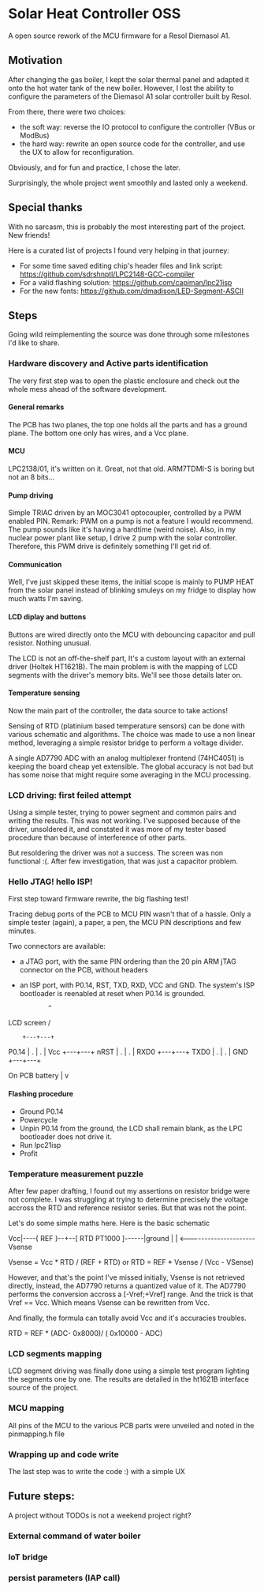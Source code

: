  
# Solar Heat Controller OSS

A open source rework of the MCU firmware for a Resol Diemasol A1.

## Motivation

After changing the gas boiler, I kept the solar thermal panel and adapted it onto the hot water tank of the new boiler. However, I lost the ability to configure the parameters of the Diemasol A1 solar controller built by Resol.

From there, there were two choices:

 * the soft way: reverse the IO protocol to configure the controller (VBus or ModBus)
 * the hard way: rewrite an open source code for the controller, and use the UX to allow for reconfiguration.

Obviously, and for fun and practice, I chose the later.

Surprisingly, the whole project went smoothly and lasted only a weekend. 


## Special thanks

With no sarcasm, this is probably the most interesting part of the project. New friends!

Here is a curated list of projects I found very helping in that journey:

- For some time saved editing chip's header files and link script: https://github.com/sdrshnptl/LPC2148-GCC-compiler
- For a valid flashing solution: https://github.com/capiman/lpc21isp
- For the new fonts: https://github.com/dmadison/LED-Segment-ASCII

## Steps

Going wild reimplementing the source was done through some milestones I'd like to share.

### Hardware discovery and Active parts identification

The very first step was to open the plastic enclosure and check out the whole mess ahead of the software development. 

#### General remarks

The PCB has two planes, the top one holds all the parts and has a ground plane. The bottom one only has wires, and a Vcc plane.

#### MCU

LPC2138/01, it's written on it. Great, not that old. ARM7TDMI-S is boring but not an 8 bits...

#### Pump driving

Simple TRIAC driven by an MOC3041 optocoupler, controlled by a PWM enabled PIN.
Remark: PWM on a pump is not a feature I would recommend. The pump sounds like it's having a hardtime (weird noise). Also, in my nuclear power plant like setup, I drive 2 pump with the solar controller. Therefore, this PWM drive is definitely something I'll get rid of. 

#### Communication 

Well, I've just skipped these items, the initial scope is mainly to PUMP HEAT from the solar panel instead of blinking smuleys on my fridge to display how much watts I'm saving.

#### LCD diplay and buttons

Buttons are wired directly onto the MCU with debouncing capacitor and pull resistor. Nothing unusual.

The LCD is not an off-the-shelf part, It's a custom layout with an external driver (Holtek HT1621B). The main problem is with the mapping of LCD segments with the driver's memory bits. We'll see those details later on. 

#### Temperature sensing

Now the main part of the controller, the data source to take actions! 

Sensing of RTD (platinium based temperature sensors) can be done with various schematic and algorithms. The choice was made to use a non linear method, leveraging a simple resistor bridge to perform a voltage divider.

A single AD7790 ADC with an analog multiplexer frontend (74HC4051) is keeping the board cheap yet extensible. The global accuracy is not bad but has some noise that might require some averaging in the MCU processing.

### LCD driving: first feiled attempt

Using a simple tester, trying to power segment and common pairs and writing the results. This was not working. I've supposed because of the driver, unsoldered it, and constated it was more of my tester based procedure than because of interference of other parts.

But resoldering the driver was not a success. The screen was non functional :(. After few investigation, that was just a capacitor problem.

### Hello JTAG! hello ISP!

First step toward firmware rewrite, the big flashing test! 

Tracing debug ports of the PCB to MCU PIN wasn't that of a hassle. Only a simple tester (again), a paper, a pen, the MCU PIN descriptions and few minutes.

Two connectors are available: 

 * a JTAG port, with the same PIN ordering than the 20 pin ARM jTAG connector on the PCB, without headers 
 * an ISP port, with P0.14, RST, TXD, RXD, VCC and GND. The system's ISP bootloader is reenabled at reset when P0.14 is grounded.  

               ^
  LCD screen  /

        +---+---+
 P0.14  | . | . | Vcc
        +---+---+
  nRST  | . | . | RXD0
        +---+---+
  TXD0  | . | . | GND
        +---+---+

  On PCB battery |
                 v

#### Flashing procedure

 * Ground P0.14
 * Powercycle
 * Unpin P0.14 from the ground, the LCD shall remain blank, as the LPC bootloader does not drive it.
 * Run lpc21isp
 * Profit

### Temperature measurement puzzle

After few paper drafting, I found out my assertions on resistor bridge were not complete. I was struggling at trying to determine precisely the voltage accross the RTD and reference resistor series. But that was not the point.

Let's do some simple maths here. Here is the basic schematic

Vcc|----{ REF }--+--[ RTD PT1000 ]------|ground
                 |                      |
                  <---------------------
                        Vsense

Vsense = Vcc * RTD / (REF + RTD)
or
RTD = REF * Vsense / (Vcc - VSense)

However, and that's the point I've missed initially, Vsense is not retrieved directly, instead, the AD7790 returns a quantized value of it. The AD7790 performs the conversion accross a [-Vref;+Vref] range. And the trick is that Vref == Vcc. Which means Vsense can be rewritten from Vcc.

And finally, the formula can totally avoid Vcc and it's accuracies troubles.

RTD = REF * (ADC- 0x8000)/ ( 0x10000 - ADC)

### LCD segments mapping

LCD segment driving was finally done using a simple test program lighting the segments one by one. The results are detailed in the ht1621B interface source of the project. 

### MCU mapping

All pins of the MCU to the various PCB parts were unveiled and noted in the pinmapping.h file

### Wrapping up and code write

The last step was to write the code :) with a simple UX

## Future steps:

A project without TODOs is not a weekend project right?

### External command of water boiler

### IoT bridge

### persist parameters (IAP call)

